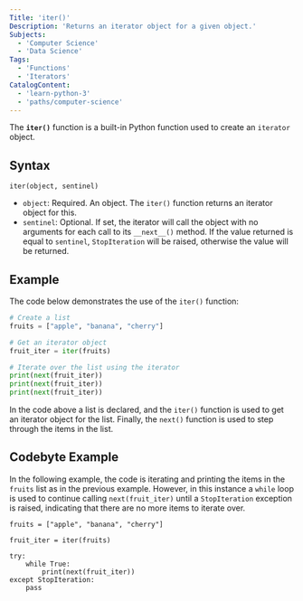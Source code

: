 ```yaml
---
Title: 'iter()'
Description: 'Returns an iterator object for a given object.'
Subjects:
  - 'Computer Science'
  - 'Data Science'
Tags:
  - 'Functions'
  - 'Iterators'
CatalogContent:
  - 'learn-python-3'
  - 'paths/computer-science'
---
```


The **`iter()`** function is a built-in Python function used to create an `iterator` object.

## Syntax

```pseudo
iter(object, sentinel)
```

- `object`: Required. An object. The `iter()` function returns an iterator object for this.
- `sentinel`: Optional. If set, the iterator will call the object with no arguments for each call to its `__next__()` method. If the value returned is equal to `sentinel`, `StopIteration` will be raised, otherwise the value will be returned.

## Example

The code below demonstrates the use of the `iter()` function:

```py
# Create a list
fruits = ["apple", "banana", "cherry"]

# Get an iterator object
fruit_iter = iter(fruits)

# Iterate over the list using the iterator
print(next(fruit_iter))
print(next(fruit_iter))
print(next(fruit_iter))
```

In the code above a list is declared, and the `iter()` function is used to get an iterator object for the list. Finally, the `next()` function is used to step through the items in the list.

## Codebyte Example

In the following example, the code is iterating and printing the items in the `fruits` list as in the previous example. However, in this instance a `while` loop is used to continue calling `next(fruit_iter)` until a `StopIteration` exception is raised, indicating that there are no more items to iterate over.

```codebyte/python
fruits = ["apple", "banana", "cherry"]

fruit_iter = iter(fruits)

try:
    while True:
        print(next(fruit_iter))
except StopIteration:
    pass
```
